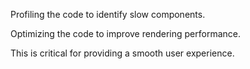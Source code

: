 Profiling the code to identify slow components.

Optimizing the code to improve rendering performance.

This is critical for providing a smooth user experience.
